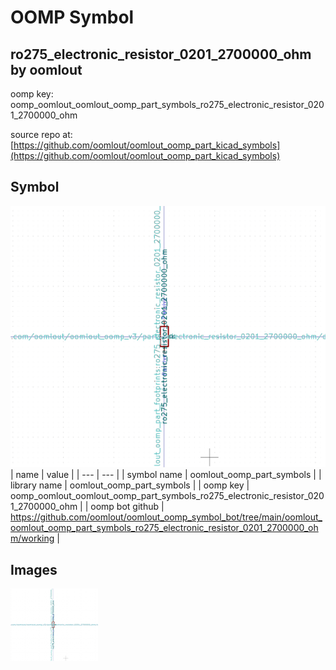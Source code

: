 # OOMP Symbol  
## ro275_electronic_resistor_0201_2700000_ohm  by oomlout  
  
oomp key: oomp_oomlout_oomlout_oomp_part_symbols_ro275_electronic_resistor_0201_2700000_ohm  
  
source repo at: [https://github.com/oomlout/oomlout_oomp_part_kicad_symbols](https://github.com/oomlout/oomlout_oomp_part_kicad_symbols)  
## Symbol  
  
[![working.png](working_600.png)](working.png)  
| name | value | 
| --- | --- | 
| symbol name | oomlout_oomp_part_symbols | 
| library name | oomlout_oomp_part_symbols | 
| oomp key | oomp_oomlout_oomlout_oomp_part_symbols_ro275_electronic_resistor_0201_2700000_ohm | 
| oomp bot github | https://github.com/oomlout/oomlout_oomp_symbol_bot/tree/main/oomlout_oomlout_oomp_part_symbols_ro275_electronic_resistor_0201_2700000_ohm/working | 
## Images  
  
[![working.png](working_140.png)](working.png)  
